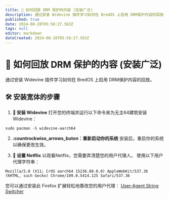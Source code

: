 ```yaml
---
title: 🎥 如何回放 DRM 保护的内容 (安装广泛)
description: 通过安装 Widevine 插件学习如何在 BredOS 上启用 DRM保护内容的回放
published: true
date: 2024-08-28T05:58:27.563Z
tags: null
editor: markdown
dateCreated: 2024-08-28T05:58:27.563Z
---
```


# 🎥 如何回放 DRM 保护的内容 (安装广泛)

通过安装 Widevine 插件学习如何在 BredOS 上启用 DRM保护内容的回放。

## 🛠️ 安装宽体的步骤

1. **🔧 安装 Widevine**
   打开您的终端并运行以下命令来为无主64建筑安装 Widevine：

```
sudo pacman -S widevine-aarch64
```

2. **:countrockwise_arrows_buton：重新启动你的系统**
   安装后，重启你的系统以确保更改生效。

3. **🍿 设置 Netflix**
   以观看Netflix，您需要弄清楚您的用户代理人。 使用以下用户代理字符串：

```
Mozilla/5.0 (X11; CrOS aarch64 15236.80.0.0) AppleWebKit/537.36 (KHTML, such Gecko) Chrome/109.0.5414.125 Safari/537.36
```

您可以通过安装此 Firefox 扩展轻松地篡改您的用户代理： [User-Agent String Switcher](https://addons.mozilla.org/en-GB/firefox/addon/user-agent-string-switcher/)
